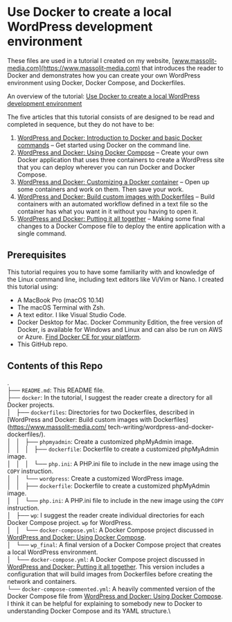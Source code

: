 # Use Docker to create a local WordPress development environment

These files are used in a tutorial I created on my website, [www.massolit-media.com](https://www.massolit-media.com) that introduces the reader to Docker and demonstrates how you can create your own WordPress environment using Docker, Docker Compose, and Dockerfiles.

An overview of the tutorial: [Use Docker to create a local WordPress development environment](https://www.massolit-media.com/technical-writing/local-wordpress-development-environment-with-docker/)

The five articles that this tutorial consists of are designed to be read and completed in sequence, but they do not have to be:
1. [WordPress and Docker: Introduction to Docker and basic Docker commands](https://www.massolit-media.com/tech-writing/wordpress-and-docker-introduction-to-docker/) – Get started using Docker on the command line.
2. [WordPress and Docker: Using Docker Compose](https://www.massolit-media.com/tech-writing/wordpress-and-docker-using-docker-compose/) – Create your own Docker application that uses three containers to create a WordPress site that you can deploy wherever you can run Docker and Docker Compose.
3. [WordPress and Docker: Customizing a Docker container](https://www.massolit-media.com/tech-writing/wordpress-and-docker-customize-a-container/) – Open up some containers and work on them. Then save your work.
4. [WordPress and Docker: Build custom images with Dockerfiles](https://www.massolit-media.com/tech-writing/wordpress-and-docker-dockerfiles/) – Build containers with an automated workflow defined in a text file so the container has what you want in it without you having to open it.
5. [WordPress and Docker: Putting it all together](https://www.massolit-media.com/tech-writing/wordpress-and-docker-conclusion/) – Making some final changes to a Docker Compose file to deploy the entire application with a single command.

## Prerequisites

This tutorial requires you to have some familiarity with and knowledge of the Linux command line, including text editors like Vi/Vim or Nano. I created this tutorial using:
* A MacBook Pro (macOS 10.14)
* The macOS Terminal with Zsh.
* A text editor. I like Visual Studio Code.
* Docker Desktop for Mac. Docker Community Edition, the free version of Docker, is available for Windows and Linux and can also be run on AWS or Azure. [Find Docker CE for your platform](https://hub.docker.com/search?type=edition&amp;offering=community).
* This GitHub repo.

## Contents of this Repo

.\
├── `README.md`: This README file.\
├── `docker`: In the tutorial, I suggest the reader create a directory for all Docker projects.\
│   ├── `dockerfiles`: Directories for two Dockerfiles, described in [WordPress and Docker: Build custom images with Dockerfiles](https://www.massolit-media.com/    tech-writing/wordpress-and-docker-dockerfiles/).\
│   │   ├── `phpmyadmin`: Create a customized phpMyAdmin image.\
│   │   │   ├── `dockerfile`: Dockerfile to create a customized phpMyAdmin image.\
│   │   │   └── `php.ini`: A PHP.ini file to include in the new image using the `COPY` instruction.\
│   │   └── `wordpress`: Create a customized WordPress image.\
│   │       ├── `dockerfile`: Dockerfile to create a customized phpMyAdmin image.\
│   │       └── `php.ini`: A PHP.ini file to include in the new image using the `COPY` instruction.\
│   ├── `wp`: I suggest the reader create individual directories for each Docker Compose project. `wp` for WordPress.\
│   │   └── `docker-compose.yml`: A Docker Compose project discussed in [WordPress and Docker: Using Docker Compose](https://www.massolit-media.com/tech-writing/wordpress-and-docker-using-docker-compose/).\
│   └── `wp_final`: A final version of a Docker Compose project that creates a local WordPress environment.\
│       └── `docker-compose.yml`: A Docker Compose project discussed in [WordPress and Docker: Putting it all together](https://www.massolit-media.com/tech-writing/wordpress-and-docker-conclusion/). This version includes a configuration that will build images from Dockerfiles before creating the network and containers.\
└── `docker-compose-commented.yml`: A heavily commented version of the Docker Compose file from [WordPress and Docker: Using Docker Compose](https://www.massolit-media.com/tech-writing/wordpress-and-docker-using-docker-compose/). I think it can be helpful for explaining to somebody new to Docker to understanding Docker Compose and its YAML structure.\

